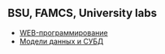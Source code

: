 ## BSU, FAMCS, University labs

* [WEB-программирование](https://github.com/Meearlyam/BSU/tree/master/WEB)
* [Модели данных и СУБД](../DBMS)
